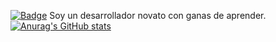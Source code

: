 [![Badge](https://fgurgxunzyxh.runkit.sh)](t.me/articmi2003)
Soy un desarrollador novato con ganas de aprender.                     [![Anurag's GitHub stats](https://github-readme-stats.vercel.app/api?username=Articmi&theme=dark)](https://github.com/anuraghazra/github-readme-stats)
